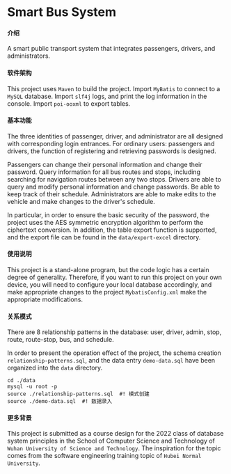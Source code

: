 # Smart Bus System

#### 介绍
A smart public transport system that integrates passengers, drivers, and administrators.

#### 软件架构

This project uses `Maven` to build the project. 
Import `MyBatis` to connect to a `MySQL` database.
Import `slf4j` logs, and print the log information in the console.
Import `poi-ooxml` to export tables.

#### 基本功能

The three identities of passenger, driver, and administrator are all designed with corresponding login entrances. For ordinary users: passengers and drivers, the function of registering and retrieving passwords is designed.

Passengers can change their personal information and change their password. Query information for all bus routes and stops, including searching for navigation routes between any two stops.
Drivers are able to query and modify personal information and change passwords. Be able to keep track of their schedule.
Administrators are able to make edits to the vehicle and make changes to the driver's schedule.

In particular, in order to ensure the basic security of the password, the project uses the AES symmetric encryption algorithm to perform the ciphertext conversion. In addition, the table export function is supported, and the export file can be found in the `data/export-excel` directory.


#### 使用说明

This project is a stand-alone program, but the code logic has a certain degree of generality. Therefore, if you want to run this project on your own device, you will need to configure your local database accordingly, and make appropriate changes to the project `MybatisConfig.xml` make the appropriate modifications.

#### 关系模式

There are 8 relationship patterns in the database: user, driver, admin, stop, route, route-stop, bus, and schedule.

In order to present the operation effect of the project, the schema creation `relationship-patterns.sql`, and the data entry `demo-data.sql` have been organized into the `data` directory.

```shell
cd ./data
mysql -u root -p
source ./relationship-patterns.sql	#! 模式创建
source ./demo-data.sql	#! 数据录入
```

#### 更多背景

This project is submitted as a course design for the 2022 class of database system principles in the School of Computer Science and Technology of `Wuhan University of Science and Technology`. The inspiration for the topic comes from the software engineering training topic of `Hubei Normal University`.
